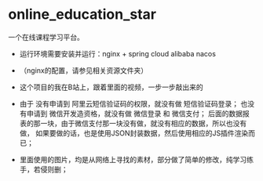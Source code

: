 # online_education_star
一个在线课程学习平台。

- 运行环境需要安装并运行：nginx + spring cloud alibaba nacos 
- （nginx的配置，请参见相关资源文件夹）

- 这个项目的我在B站上，跟着里面的视频，一步一步敲出来的

- 由于
  没有申请到 阿里云短信验证码的权限，就没有做 短信验证码登录；
  也没有申请到 微信开发造资格，就没有做 微信登录 和 微信支付；
  后面的数据报表的那一块，由于微信支付那一块没有做，就没有相应的数据，所以也没有做，
  如果要做的话，也是使用JSON封装数据，然后使用相应的JS插件渲染而已；

- 里面使用的图片，均是从网络上寻找的素材，部分做了简单的修改，纯学习练手，若侵则删；
